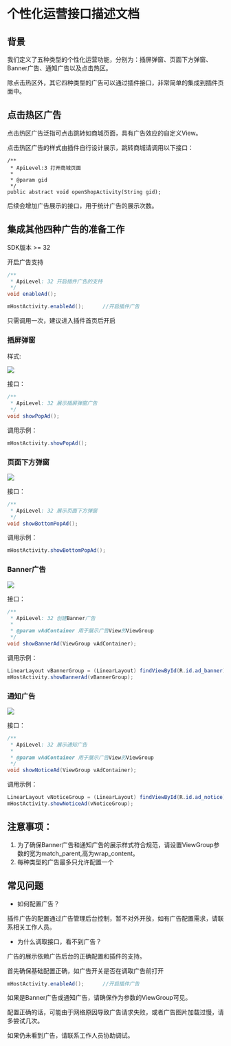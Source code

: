 # 个性化运营接口描述文档

## 背景

我们定义了五种类型的个性化运营功能，分别为：插屏弹窗、页面下方弹窗、Banner广告、通知广告以及点击热区。

除点击热区外，其它四种类型的广告可以通过插件接口，非常简单的集成到插件页面中。

## 点击热区广告

点击热区广告泛指可点击跳转如商城页面，具有广告效应的自定义View。

点击热区广告的样式由插件自行设计展示，跳转商城请调用以下接口：


```
/**
 * ApiLevel:3 打开商城页面
 *
 * @param gid
 */
public abstract void openShopActivity(String gid);
```

后续会增加广告展示的接口，用于统计广告的展示次数。

## 集成其他四种广告的准备工作

SDK版本 >= 32

开启广告支持

```java
/**
 * ApiLevel: 32 开启插件广告的支持
 */
void enableAd();
```

```java
mHostActivity.enableAd();      //开启插件广告
```

只需调用一次，建议进入插件首页后开启

### 插屏弹窗

样式:

![](../md_images/插屏弹窗.jpg)

接口：

```java
/**
 * ApiLevel: 32 展示插屏弹窗广告
 */
void showPopAd();
```

调用示例：

```java
mHostActivity.showPopAd();
```

### 页面下方弹窗

![](../md_images/页面底部弹窗.jpg)

接口：

```java
/**
 * ApiLevel: 32 展示页面下方弹窗
 */
void showBottomPopAd();
```

调用示例：


```java
mHostActivity.showBottomPopAd();
```

### Banner广告

![](../md_images/Banner广告.jpg)

接口：

```java
/**
 * ApiLevel: 32 创建Banner广告
 *
 * @param vAdContainer 用于展示广告View的ViewGroup
 */
void showBannerAd(ViewGroup vAdContainer);
```

调用示例：

```java
LinearLayout vBannerGroup = (LinearLayout) findViewById(R.id.ad_banner);
mHostActivity.showBannerAd(vBannerGroup);
```

### 通知广告

![](../md_images/通知广告.jpg)

接口：

```java
/**
 * ApiLevel: 32 展示通知广告
 *
 * @param vAdContainer 用于展示广告View的ViewGroup
 */
void showNoticeAd(ViewGroup vAdContainer);
```

调用示例：

```java
LinearLayout vNoticeGroup = (LinearLayout) findViewById(R.id.ad_notice);
mHostActivity.showNoticeAd(vNoticeGroup);
```

## 注意事项：

1. 为了确保Banner广告和通知广告的展示样式符合规范，请设置ViewGroup参数的宽为match_parent,高为wrap_content。
2. 每种类型的广告最多只允许配置一个

## 常见问题

* 如何配置广告？

插件广告的配置通过广告管理后台控制，暂不对外开放，如有广告配置需求，请联系相关工作人员。

* 为什么调取接口，看不到广告？

广告的展示依赖广告后台的正确配置和插件的支持。

首先确保基础配置正确，如广告开关是否在调取广告前打开

```java
mHostActivity.enableAd();      //开启插件广告
```

如果是Banner广告或通知广告，请确保作为参数的ViewGroup可见。

配置正确的话，可能由于网络原因导致广告请求失败，或者广告图片加载过慢，请多尝试几次。

如果仍未看到广告，请联系工作人员协助调试。
